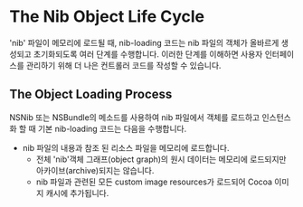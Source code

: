 # The Nib Object Life Cycle

'nib' 파일이 메모리에 로드될 때, nib-loading 코드는 nib 파일의 객체가 올바르게 생성되고 초기화되도록 여러 단계를 수행합니다. 이러한 단계를 이해하면 사용자 인터페이스를 관리하기 위해 더 나은 컨트롤러 코드를 작성할 수 있습니다.

## The Object Loading Process

NSNib 또는 NSBundle의 메소드를 사용하여 nib 파일에서 객체를 로드하고 인스턴스화 할 때 기본 nib-loading 코드는 다음을 수행합니다. 

* nib 파일의 내용과 참조 된 리소스 파일을 메모리에 로드합니다.
  * 전체 'nib'객체 그래프(object graph)의 원시 데이터는 메모리에 로드되지만 아카이브(archive)되지는 않습니다.
  * nib 파일과 관련된 모든 custom image resources가 로드되어 Cocoa 이미지 캐시에 추가됩니다.


